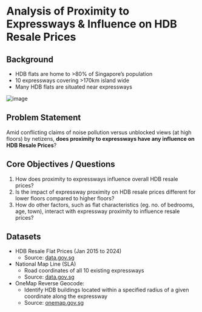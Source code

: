 # Analysis of Proximity to Expressways & Influence on HDB Resale Prices

## Background
- HDB flats are home to >80% of Singapore’s population
- 10 expressways covering >170km island wide
- Many HDB flats are situated near expressways

![image](https://github.com/user-attachments/assets/21d7c2b4-3968-4d12-85bc-9211dbe8b1bb)

## Problem Statement
Amid conflicting claims of noise pollution versus unblocked views (at high floors) by netizens, **does proximity to expressways have any influence on HDB Resale Prices**?

## Core Objectives / Questions
1. How does proximity to expressways influence overall HDB resale prices?
2. Is the impact of expressway proximity on HDB resale prices different for lower floors compared to higher floors?
3. How do other factors, such as flat characteristics (eg. no. of bedrooms, age, town), interact with expressway proximity to influence resale prices?

## Datasets
- HDB Resale Flat Prices (Jan 2015 to 2024)
  - Source: [data.gov.sg](https://data.gov.sg/datasets?query=resale+flat+price&resultId=189&page=1)
- National Map Line (SLA)
  - Road coordinates of all 10 existing expressways
  - Source: [data.gov.sg](https://data.gov.sg/datasets?query=national+map+line&resultId=d_aa9129ea72a19af27998dd4c78b5fd28&page=1)
- OneMap Reverse Geocode: 
  - Identify HDB buildings located within a specified radius of a given coordinate along the expressway
  - Source: [onemap.gov.sg](https://www.onemap.gov.sg/apidocs/apidocs/#reverseGeocode)




